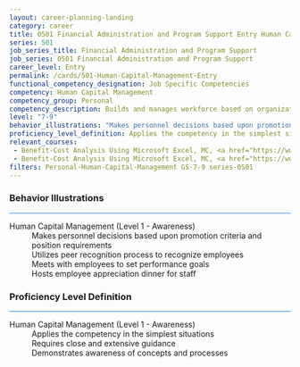 ```yaml
---
layout: career-planning-landing
category: career
title: 0501 Financial Administration and Program Support Entry Human Capital Management
series: 501
job_series_title: Financial Administration and Program Support
job_series: 0501 Financial Administration and Program Support
career_level: Entry
permalink: /cards/501-Human-Capital-Management-Entry
functional_competency_designation: Job Specific Competencies
competency: Human Capital Management
competency_group: Personal
competency_description: Builds and manages workforce based on organizational goals, budget considerations, and staffing needs; ensures that employees are appropriately recruited, selected, appraised, and rewarded; takes action to address performance problems; manages a multi-sector workforce and a variety of work situations
level: "7-9"
behavior_illustrations: "Makes personnel decisions based upon promotion criteria and position requirements ? Utilizes peer recognition process to recognize employees ? Meets with employees to set performance goals ? Hosts employee appreciation dinner for staff"
proficiency_level_definition: Applies the competency in the simplest situations ? Requires close and extensive guidance ? Demonstrates awareness of concepts and processes
relevant_courses: 
 - Benefit-Cost Analysis Using Microsoft Excel, MC, <a href="https://www.managementconcepts.com/course/id/5405?utm_source=CFOportal&utm_medium=listing&utm_campaign=CFOTTEP&utm_id=23FM">https://www.managementconcepts.com/course/id/5405?utm_source=CFOportal&utm_medium=listing&utm_campaign=CFOTTEP&utm_id=23FM</a>
 - Benefit-Cost Analysis Using Microsoft Excel, MC, <a href="https://www.managementconcepts.com/course/id/5405?utm_source=CFOportal&utm_medium=listing&utm_campaign=CFOTTEP&utm_id=23FM">https://www.managementconcepts.com/course/id/5405?utm_source=CFOportal&utm_medium=listing&utm_campaign=CFOTTEP&utm_id=23FM</a>
filters: Personal-Human-Capital-Management GS-7-9 series-0501
---
```


<div class="desktop:grid-col-6 margin-y-3">
  <div class="border-top-2 bg-white padding-3 shadow-5 height-full members-hover border-1px button-border border-top-blue radius-lg card-text-color">
    <h3>Behavior Illustrations</h3>
    <hr style="background-color: #2680EB !important;"/>
    <dl class="text-base card-content-color"><dt>Human Capital Management (Level 1 - Awareness)</dt><dd>Makes personnel decisions based upon promotion criteria and position requirements </dd><dd> Utilizes peer recognition process to recognize employees </dd><dd> Meets with employees to set performance goals </dd><dd> Hosts employee appreciation dinner for staff</dd></dl>
  </div>
</div>
<div class="desktop:grid-col-6 margin-y-3">
  <div class="border-top-2 bg-white padding-3 shadow-5 height-full members-hover border-1px button-border border-top-blue radius-lg card-text-color">
    <h3>Proficiency Level Definition</h3>
     <hr style="background-color: #2680EB !important;"/>
    <dl class="text-base card-content-color"><dt>Human Capital Management (Level 1 - Awareness)</dt><dd>Applies the competency in the simplest situations </dd><dd> Requires close and extensive guidance </dd><dd> Demonstrates awareness of concepts and processes</dd></dl>
  </div>
</div>